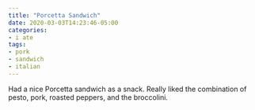 ```yaml
---
title: "Porcetta Sandwich"
date: 2020-03-03T14:23:46-05:00
categories:
- i ate
tags:
- pork
- sandwich
- italian
---
```


Had a nice Porcetta sandwich as a snack. Really liked the combination of pesto, pork, roasted peppers, and the broccolini.
